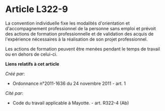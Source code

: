 # Article L322-9

La convention individuelle fixe les modalités d'orientation et d'accompagnement professionnel de la personne sans emploi et
prévoit des actions de formation professionnelle et de validation des acquis de l'expérience nécessaires à la réalisation de
son projet professionnel. 

Les actions de formation peuvent être menées pendant le temps de travail ou en dehors de celui-ci.

**Liens relatifs à cet article**

_Créé par_:

  - Ordonnance n°2011-1636 du 24 novembre 2011 - art. 1

_Cité par_:

  - Code du travail applicable à Mayotte. - art. R322-4 (Ab)
